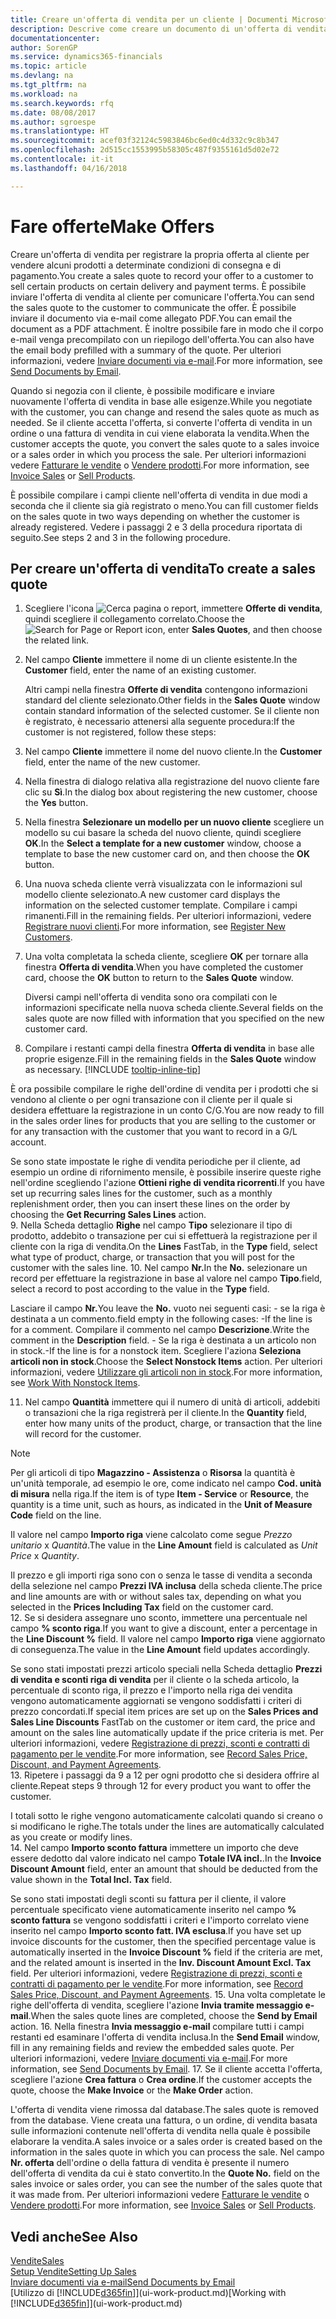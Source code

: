 ```yaml
---
title: Creare un'offerta di vendita per un cliente | Documenti Microsoft
description: Descrive come creare un documento di un'offerta di vendita o una richiesta di offerta (RdO) per registrare la propria offerta a un cliente per la vendita di prodotti in base a termini determinati.
documentationcenter: 
author: SorenGP
ms.service: dynamics365-financials
ms.topic: article
ms.devlang: na
ms.tgt_pltfrm: na
ms.workload: na
ms.search.keywords: rfq
ms.date: 08/08/2017
ms.author: sgroespe
ms.translationtype: HT
ms.sourcegitcommit: acef03f32124c5983846bc6ed0c4d332c9c8b347
ms.openlocfilehash: 2d515cc1553995b58305c487f9355161d5d02e72
ms.contentlocale: it-it
ms.lasthandoff: 04/16/2018

---
```

# <a name="make-offers"></a><span data-ttu-id="acee5-103">Fare offerte</span><span class="sxs-lookup"><span data-stu-id="acee5-103">Make Offers</span></span>
<span data-ttu-id="acee5-104">Creare un'offerta di vendita per registrare la propria offerta al cliente per vendere alcuni prodotti a determinate condizioni di consegna e di pagamento.</span><span class="sxs-lookup"><span data-stu-id="acee5-104">You create a sales quote to record your offer to a customer to sell certain products on certain delivery and payment terms.</span></span> <span data-ttu-id="acee5-105">È possibile inviare l'offerta di vendita al cliente per comunicare l'offerta.</span><span class="sxs-lookup"><span data-stu-id="acee5-105">You can send the sales quote to the customer to communicate the offer.</span></span> <span data-ttu-id="acee5-106">È possibile inviare il documento via e-mail come allegato PDF.</span><span class="sxs-lookup"><span data-stu-id="acee5-106">You can email the document as a PDF attachment.</span></span> <span data-ttu-id="acee5-107">È inoltre possibile fare in modo che il corpo e-mail venga precompilato con un riepilogo dell'offerta.</span><span class="sxs-lookup"><span data-stu-id="acee5-107">You can also have the email body prefilled with a summary of the quote.</span></span> <span data-ttu-id="acee5-108">Per ulteriori informazioni, vedere [Inviare documenti via e-mail](ui-how-send-documents-email.md).</span><span class="sxs-lookup"><span data-stu-id="acee5-108">For more information, see [Send Documents by Email](ui-how-send-documents-email.md).</span></span>

<span data-ttu-id="acee5-109">Quando si negozia con il cliente, è possibile modificare e inviare nuovamente l'offerta di vendita in base alle esigenze.</span><span class="sxs-lookup"><span data-stu-id="acee5-109">While you negotiate with the customer, you can change and resend the sales quote as much as needed.</span></span> <span data-ttu-id="acee5-110">Se il cliente accetta l'offerta, si converte l'offerta di vendita in un ordine o una fattura di vendita in cui viene elaborata la vendita.</span><span class="sxs-lookup"><span data-stu-id="acee5-110">When the customer accepts the quote, you convert the sales quote to a sales invoice or a sales order in which you process the sale.</span></span> <span data-ttu-id="acee5-111">Per ulteriori informazioni vedere [Fatturare le vendite](sales-how-invoice-sales.md) o [Vendere prodotti](sales-how-sell-products.md).</span><span class="sxs-lookup"><span data-stu-id="acee5-111">For more information, see [Invoice Sales](sales-how-invoice-sales.md) or [Sell Products](sales-how-sell-products.md).</span></span>

<span data-ttu-id="acee5-112">È possibile compilare i campi cliente nell'offerta di vendita in due modi a seconda che il cliente sia già registrato o meno.</span><span class="sxs-lookup"><span data-stu-id="acee5-112">You can fill customer fields on the sales quote in two ways depending on whether the customer is already registered.</span></span> <span data-ttu-id="acee5-113">Vedere i passaggi 2 e 3 della procedura riportata di seguito.</span><span class="sxs-lookup"><span data-stu-id="acee5-113">See steps 2 and 3 in the following procedure.</span></span>

## <a name="to-create-a-sales-quote"></a><span data-ttu-id="acee5-114">Per creare un'offerta di vendita</span><span class="sxs-lookup"><span data-stu-id="acee5-114">To create a sales quote</span></span>
1. <span data-ttu-id="acee5-115">Scegliere l'icona ![Cerca pagina o report](media/ui-search/search_small.png "icona Cerca pagina o report"), immettere **Offerte di vendita**, quindi scegliere il collegamento correlato.</span><span class="sxs-lookup"><span data-stu-id="acee5-115">Choose the ![Search for Page or Report](media/ui-search/search_small.png "Search for Page or Report icon") icon, enter **Sales Quotes**, and then choose the related link.</span></span>
2. <span data-ttu-id="acee5-116">Nel campo **Cliente** immettere il nome di un cliente esistente.</span><span class="sxs-lookup"><span data-stu-id="acee5-116">In the **Customer** field, enter the name of an existing customer.</span></span>

   <span data-ttu-id="acee5-117">Altri campi nella finestra **Offerte di vendita** contengono informazioni standard del cliente selezionato.</span><span class="sxs-lookup"><span data-stu-id="acee5-117">Other fields in the **Sales Quote** window contain standard information of the selected customer.</span></span> <span data-ttu-id="acee5-118">Se il cliente non è registrato, è necessario attenersi alla seguente procedura:</span><span class="sxs-lookup"><span data-stu-id="acee5-118">If the customer is not registered, follow these steps:</span></span>
3. <span data-ttu-id="acee5-119">Nel campo **Cliente** immettere il nome del nuovo cliente.</span><span class="sxs-lookup"><span data-stu-id="acee5-119">In the **Customer** field, enter the name of the new customer.</span></span>
4. <span data-ttu-id="acee5-120">Nella finestra di dialogo relativa alla registrazione del nuovo cliente fare clic su **Sì**.</span><span class="sxs-lookup"><span data-stu-id="acee5-120">In the dialog box about registering the new customer, choose the **Yes** button.</span></span>
5. <span data-ttu-id="acee5-121">Nella finestra **Selezionare un modello per un nuovo cliente** scegliere un modello su cui basare la scheda del nuovo cliente, quindi scegliere **OK**.</span><span class="sxs-lookup"><span data-stu-id="acee5-121">In the **Select a template for a new customer** window, choose a template to base the new customer card on, and then choose the **OK** button.</span></span>
6. <span data-ttu-id="acee5-122">Una nuova scheda cliente verrà visualizzata con le informazioni sul modello cliente selezionato.</span><span class="sxs-lookup"><span data-stu-id="acee5-122">A new customer card displays the information on the selected customer template.</span></span> <span data-ttu-id="acee5-123">Compilare i campi rimanenti.</span><span class="sxs-lookup"><span data-stu-id="acee5-123">Fill in the remaining fields.</span></span> <span data-ttu-id="acee5-124">Per ulteriori informazioni, vedere [Registrare nuovi clienti](sales-how-register-new-customers.md).</span><span class="sxs-lookup"><span data-stu-id="acee5-124">For more information, see [Register New Customers](sales-how-register-new-customers.md).</span></span>  
7. <span data-ttu-id="acee5-125">Una volta completata la scheda cliente, scegliere **OK** per tornare alla finestra **Offerta di vendita**.</span><span class="sxs-lookup"><span data-stu-id="acee5-125">When you have completed the customer card, choose the **OK** button to return to the **Sales Quote** window.</span></span>

   <span data-ttu-id="acee5-126">Diversi campi nell'offerta di vendita sono ora compilati con le informazioni specificate nella nuova scheda cliente.</span><span class="sxs-lookup"><span data-stu-id="acee5-126">Several fields on the sales quote are now filled with information that you specified on the new customer card.</span></span>  
8. <span data-ttu-id="acee5-127">Compilare i restanti campi della finestra **Offerta di vendita** in base alle proprie esigenze.</span><span class="sxs-lookup"><span data-stu-id="acee5-127">Fill in the remaining fields in the **Sales Quote** window as necessary.</span></span> [!INCLUDE [tooltip-inline-tip](includes/tooltip-inline-tip_md.md)]  

<span data-ttu-id="acee5-128">È ora possibile compilare le righe dell'ordine di vendita per i prodotti che si vendono al cliente o per ogni transazione con il cliente per il quale si desidera effettuare la registrazione in un conto C/G.</span><span class="sxs-lookup"><span data-stu-id="acee5-128">You are now ready to fill in the sales order lines for products that you are selling to the customer or for any transaction with the customer that you want to record in a G/L account.</span></span>   

<span data-ttu-id="acee5-129">Se sono state impostate le righe di vendita periodiche per il cliente, ad esempio un ordine di rifornimento mensile, è possibile inserire queste righe nell'ordine scegliendo l'azione **Ottieni righe di vendita ricorrenti**.</span><span class="sxs-lookup"><span data-stu-id="acee5-129">If you have set up recurring sales lines for the customer, such as a monthly replenishment order, then you can insert these lines on the order by choosing the **Get Recurring Sales Lines** action.</span></span>  
9. <span data-ttu-id="acee5-130">Nella Scheda dettaglio **Righe** nel campo **Tipo** selezionare il tipo di prodotto, addebito o transazione per cui si effettuerà la registrazione per il cliente con la riga di vendita.</span><span class="sxs-lookup"><span data-stu-id="acee5-130">On the **Lines** FastTab, in the **Type** field, select what type of product, charge, or transaction that you will post for the customer with the sales line.</span></span>
10. <span data-ttu-id="acee5-131">Nel campo **Nr.**</span><span class="sxs-lookup"><span data-stu-id="acee5-131">In the **No.**</span></span> <span data-ttu-id="acee5-132">selezionare un record per effettuare la registrazione in base al valore nel campo **Tipo**.</span><span class="sxs-lookup"><span data-stu-id="acee5-132">field, select a record to post according to the value in the **Type** field.</span></span>

   <span data-ttu-id="acee5-133">Lasciare il campo **Nr.**</span><span class="sxs-lookup"><span data-stu-id="acee5-133">You leave the **No.**</span></span> <span data-ttu-id="acee5-134">vuoto nei seguenti casi: - se la riga è destinata a un commento.</span><span class="sxs-lookup"><span data-stu-id="acee5-134">field empty in the following cases: -If the line is for a comment.</span></span> <span data-ttu-id="acee5-135">Compilare il commento nel campo **Descrizione**.</span><span class="sxs-lookup"><span data-stu-id="acee5-135">Write the comment in the **Description** field.</span></span>
   <span data-ttu-id="acee5-136">- Se la riga è destinata a un articolo non in stock.</span><span class="sxs-lookup"><span data-stu-id="acee5-136">-If the line is for a nonstock item.</span></span> <span data-ttu-id="acee5-137">Scegliere l'aziona **Seleziona articoli non in stock**.</span><span class="sxs-lookup"><span data-stu-id="acee5-137">Choose the **Select Nonstock Items** action.</span></span> <span data-ttu-id="acee5-138">Per ulteriori informazioni, vedere [Utilizzare gli articoli non in stock](inventory-how-work-nonstock-items.md).</span><span class="sxs-lookup"><span data-stu-id="acee5-138">For more information, see [Work With Nonstock Items](inventory-how-work-nonstock-items.md).</span></span>

11. <span data-ttu-id="acee5-139">Nel campo **Quantità** immettere qui il numero di unità di articoli, addebiti o transazioni che la riga registrerà per il cliente.</span><span class="sxs-lookup"><span data-stu-id="acee5-139">In the **Quantity** field, enter how many units of the product, charge, or transaction that the line will record for the customer.</span></span>

   > [!NOTE]  
   >   <span data-ttu-id="acee5-140">Per gli articoli di tipo **Magazzino - Assistenza** o **Risorsa** la quantità è un'unità temporale, ad esempio le ore, come indicato nel campo **Cod. unità di misura** nella riga.</span><span class="sxs-lookup"><span data-stu-id="acee5-140">If the item is of type **Item - Service** or **Resource**, the quantity is a time unit, such as hours, as indicated in the **Unit of Measure Code** field on the line.</span></span>  

   <span data-ttu-id="acee5-141">Il valore nel campo **Importo riga** viene calcolato come segue *Prezzo unitario* x *Quantità*.</span><span class="sxs-lookup"><span data-stu-id="acee5-141">The value in the **Line Amount** field is calculated as *Unit Price* x *Quantity*.</span></span>  

   <span data-ttu-id="acee5-142">Il prezzo e gli importi riga sono con o senza le tasse di vendita a seconda della selezione nel campo **Prezzi IVA inclusa** della scheda cliente.</span><span class="sxs-lookup"><span data-stu-id="acee5-142">The price and line amounts are with or without sales tax, depending on what you selected in the **Prices Including Tax** field on the customer card.</span></span>  
12. <span data-ttu-id="acee5-143">Se si desidera assegnare uno sconto, immettere una percentuale nel campo **% sconto riga**.</span><span class="sxs-lookup"><span data-stu-id="acee5-143">If you want to give a discount, enter a percentage in the **Line Discount %** field.</span></span> <span data-ttu-id="acee5-144">Il valore nel campo **Importo riga** viene aggiornato di conseguenza.</span><span class="sxs-lookup"><span data-stu-id="acee5-144">The value in the **Line Amount** field updates accordingly.</span></span>  

   <span data-ttu-id="acee5-145">Se sono stati impostati prezzi articolo speciali nella Scheda dettaglio **Prezzi di vendita e sconti riga di vendita** per il cliente o la scheda articolo, la percentuale di sconto riga, il prezzo e l'importo nella riga dei vendita vengono automaticamente aggiornati se vengono soddisfatti i criteri di prezzo concordati.</span><span class="sxs-lookup"><span data-stu-id="acee5-145">If special item prices are set up on the **Sales Prices and Sales Line Discounts** FastTab on the customer or item card, the price and amount on the sales line automatically update if the price criteria is met.</span></span> <span data-ttu-id="acee5-146">Per ulteriori informazioni, vedere [Registrazione di prezzi, sconti e contratti di pagamento per le vendite](sales-how-record-sales-price-discount-payment-agreements.md).</span><span class="sxs-lookup"><span data-stu-id="acee5-146">For more information, see [Record Sales Price, Discount, and Payment Agreements](sales-how-record-sales-price-discount-payment-agreements.md).</span></span>  
13. <span data-ttu-id="acee5-147">Ripetere i passaggi da 9 a 12 per ogni prodotto che si desidera offrire al cliente.</span><span class="sxs-lookup"><span data-stu-id="acee5-147">Repeat steps 9 through 12 for every product you want to offer the customer.</span></span>  

   <span data-ttu-id="acee5-148">I totali sotto le righe vengono automaticamente calcolati quando si creano o si modificano le righe.</span><span class="sxs-lookup"><span data-stu-id="acee5-148">The totals under the lines are automatically calculated as you create or modify lines.</span></span>  
14. <span data-ttu-id="acee5-149">Nel campo **Importo sconto fattura** immettere un importo che deve essere dedotto dal valore indicato nel campo **Totale IVA incl.**.</span><span class="sxs-lookup"><span data-stu-id="acee5-149">In the **Invoice Discount Amount** field, enter an amount that should be deducted from the value shown in the **Total Incl. Tax** field.</span></span>

   <span data-ttu-id="acee5-150">Se sono stati impostati degli sconti su fattura per il cliente, il valore percentuale specificato viene automaticamente inserito nel campo **% sconto fattura** se vengono soddisfatti i criteri e l'importo correlato viene inserito nel campo **Importo sconto fatt. IVA esclusa**.</span><span class="sxs-lookup"><span data-stu-id="acee5-150">If you have set up invoice discounts for the customer, then the specified percentage value is automatically inserted in the **Invoice Discount %** field if the criteria are met, and the related amount is inserted in the **Inv. Discount Amount Excl. Tax** field.</span></span> <span data-ttu-id="acee5-151">Per ulteriori informazioni, vedere [Registrazione di prezzi, sconti e contratti di pagamento per le vendite](sales-how-record-sales-price-discount-payment-agreements.md).</span><span class="sxs-lookup"><span data-stu-id="acee5-151">For more information, see [Record Sales Price, Discount, and Payment Agreements](sales-how-record-sales-price-discount-payment-agreements.md).</span></span>
15. <span data-ttu-id="acee5-152">Una volta completate le righe dell'offerta di vendita, scegliere l'azione **Invia tramite messaggio e-mail**.</span><span class="sxs-lookup"><span data-stu-id="acee5-152">When the sales quote lines are completed, choose the **Send by Email** action.</span></span>
16. <span data-ttu-id="acee5-153">Nella finestra **Invia messaggio e-mail** compilare tutti i campi restanti ed esaminare l'offerta di vendita inclusa.</span><span class="sxs-lookup"><span data-stu-id="acee5-153">In the **Send Email** window, fill in any remaining fields and review the embedded sales quote.</span></span> <span data-ttu-id="acee5-154">Per ulteriori informazioni, vedere [Inviare documenti via e-mail](ui-how-send-documents-email.md).</span><span class="sxs-lookup"><span data-stu-id="acee5-154">For more information, see [Send Documents by Email](ui-how-send-documents-email.md).</span></span>
17. <span data-ttu-id="acee5-155">Se il cliente accetta l'offerta, scegliere l'azione **Crea fattura** o **Crea ordine**.</span><span class="sxs-lookup"><span data-stu-id="acee5-155">If the customer accepts the quote, choose the **Make Invoice** or the **Make Order** action.</span></span>

<span data-ttu-id="acee5-156">L'offerta di vendita viene rimossa dal database.</span><span class="sxs-lookup"><span data-stu-id="acee5-156">The sales quote is removed from the database.</span></span> <span data-ttu-id="acee5-157">Viene creata una fattura, o un ordine, di vendita basata sulle informazioni contenute nell'offerta di vendita nella quale è possibile elaborare la vendita.</span><span class="sxs-lookup"><span data-stu-id="acee5-157">A sales invoice or a sales order is created based on the information in the sales quote in which you can process the sale.</span></span> <span data-ttu-id="acee5-158">Nel campo **Nr. offerta** dell'ordine o della fattura di vendita è presente il numero dell'offerta di vendita da cui è stato convertito.</span><span class="sxs-lookup"><span data-stu-id="acee5-158">In the **Quote No.** field on the sales invoice or sales order, you can see the number of the sales quote that it was made from.</span></span> <span data-ttu-id="acee5-159">Per ulteriori informazioni vedere [Fatturare le vendite](sales-how-invoice-sales.md) o [Vendere prodotti](sales-how-sell-products.md).</span><span class="sxs-lookup"><span data-stu-id="acee5-159">For more information, see [Invoice Sales](sales-how-invoice-sales.md) or [Sell Products](sales-how-sell-products.md).</span></span>

## <a name="see-also"></a><span data-ttu-id="acee5-160">Vedi anche</span><span class="sxs-lookup"><span data-stu-id="acee5-160">See Also</span></span>
[<span data-ttu-id="acee5-161">Vendite</span><span class="sxs-lookup"><span data-stu-id="acee5-161">Sales</span></span>](sales-manage-sales.md)  
[<span data-ttu-id="acee5-162">Setup Vendite</span><span class="sxs-lookup"><span data-stu-id="acee5-162">Setting Up Sales</span></span>](sales-setup-sales.md)  
[<span data-ttu-id="acee5-163">Inviare documenti via e-mail</span><span class="sxs-lookup"><span data-stu-id="acee5-163">Send Documents by Email</span></span>](ui-how-send-documents-email.md)  
<span data-ttu-id="acee5-164">[Utilizzo di [!INCLUDE[d365fin](includes/d365fin_md.md)]](ui-work-product.md)</span><span class="sxs-lookup"><span data-stu-id="acee5-164">[Working with [!INCLUDE[d365fin](includes/d365fin_md.md)]](ui-work-product.md)</span></span>

